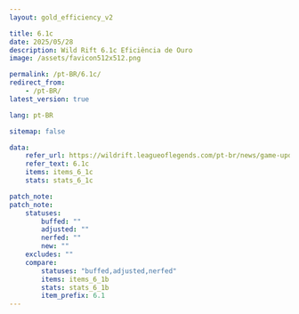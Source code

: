 ```yaml
---
layout: gold_efficiency_v2

title: 6.1c
date: 2025/05/28
description: Wild Rift 6.1c Eficiência de Ouro
image: /assets/favicon512x512.png

permalink: /pt-BR/6.1c/
redirect_from: 
    - /pt-BR/
latest_version: true

lang: pt-BR

sitemap: false

data:
    refer_url: https://wildrift.leagueoflegends.com/pt-br/news/game-updates/wild-rift-patch-notes-6-1c/
    refer_text: 6.1c
    items: items_6_1c
    stats: stats_6_1c

patch_note:
patch_note:
    statuses:
        buffed: ""
        adjusted: ""
        nerfed: ""
        new: ""
    excludes: ""
    compare:
        statuses: "buffed,adjusted,nerfed"
        items: items_6_1b
        stats: stats_6_1b
        item_prefix: 6.1
---
```

